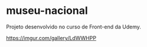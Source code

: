 # museu-nacional
Projeto desenvolvido no curso de Front-end da Udemy.

https://imgur.com/gallery/LdWWHPP
